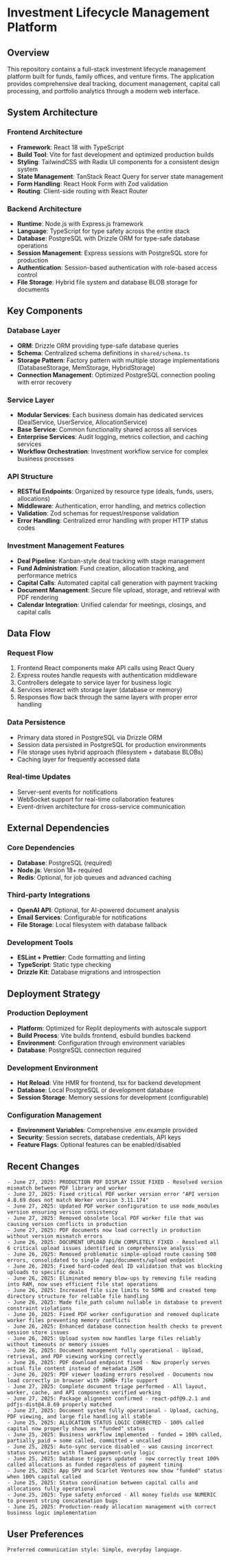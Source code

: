 # Investment Lifecycle Management Platform

## Overview

This repository contains a full-stack investment lifecycle management platform built for funds, family offices, and venture firms. The application provides comprehensive deal tracking, document management, capital call processing, and portfolio analytics through a modern web interface.

## System Architecture

### Frontend Architecture
- **Framework**: React 18 with TypeScript
- **Build Tool**: Vite for fast development and optimized production builds
- **Styling**: TailwindCSS with Radix UI components for a consistent design system
- **State Management**: TanStack React Query for server state management
- **Form Handling**: React Hook Form with Zod validation
- **Routing**: Client-side routing with React Router

### Backend Architecture
- **Runtime**: Node.js with Express.js framework
- **Language**: TypeScript for type safety across the entire stack
- **Database**: PostgreSQL with Drizzle ORM for type-safe database operations
- **Session Management**: Express sessions with PostgreSQL store for production
- **Authentication**: Session-based authentication with role-based access control
- **File Storage**: Hybrid file system and database BLOB storage for documents

## Key Components

### Database Layer
- **ORM**: Drizzle ORM providing type-safe database queries
- **Schema**: Centralized schema definitions in `shared/schema.ts`
- **Storage Pattern**: Factory pattern with multiple storage implementations (DatabaseStorage, MemStorage, HybridStorage)
- **Connection Management**: Optimized PostgreSQL connection pooling with error recovery

### Service Layer
- **Modular Services**: Each business domain has dedicated services (DealService, UserService, AllocationService)
- **Base Service**: Common functionality shared across all services
- **Enterprise Services**: Audit logging, metrics collection, and caching services
- **Workflow Orchestration**: Investment workflow service for complex business processes

### API Structure
- **RESTful Endpoints**: Organized by resource type (deals, funds, users, allocations)
- **Middleware**: Authentication, error handling, and metrics collection
- **Validation**: Zod schemas for request/response validation
- **Error Handling**: Centralized error handling with proper HTTP status codes

### Investment Management Features
- **Deal Pipeline**: Kanban-style deal tracking with stage management
- **Fund Administration**: Fund creation, allocation tracking, and performance metrics
- **Capital Calls**: Automated capital call generation with payment tracking
- **Document Management**: Secure file upload, storage, and retrieval with PDF rendering
- **Calendar Integration**: Unified calendar for meetings, closings, and capital calls

## Data Flow

### Request Flow
1. Frontend React components make API calls using React Query
2. Express routes handle requests with authentication middleware
3. Controllers delegate to service layer for business logic
4. Services interact with storage layer (database or memory)
5. Responses flow back through the same layers with proper error handling

### Data Persistence
- Primary data stored in PostgreSQL via Drizzle ORM
- Session data persisted in PostgreSQL for production environments
- File storage uses hybrid approach (filesystem + database BLOBs)
- Caching layer for frequently accessed data

### Real-time Updates
- Server-sent events for notifications
- WebSocket support for real-time collaboration features
- Event-driven architecture for cross-service communication

## External Dependencies

### Core Dependencies
- **Database**: PostgreSQL (required)
- **Node.js**: Version 18+ required
- **Redis**: Optional, for job queues and advanced caching

### Third-party Integrations
- **OpenAI API**: Optional, for AI-powered document analysis
- **Email Services**: Configurable for notifications
- **File Storage**: Local filesystem with database fallback

### Development Tools
- **ESLint + Prettier**: Code formatting and linting
- **TypeScript**: Static type checking
- **Drizzle Kit**: Database migrations and introspection

## Deployment Strategy

### Production Deployment
- **Platform**: Optimized for Replit deployments with autoscale support
- **Build Process**: Vite builds frontend, esbuild bundles backend
- **Environment**: Configuration through environment variables
- **Database**: PostgreSQL connection required

### Development Environment
- **Hot Reload**: Vite HMR for frontend, tsx for backend development
- **Database**: Local PostgreSQL or development database
- **Session Storage**: Memory sessions for development (configurable)

### Configuration Management
- **Environment Variables**: Comprehensive .env.example provided
- **Security**: Session secrets, database credentials, API keys
- **Feature Flags**: Optional features can be enabled/disabled

## Recent Changes
```
- June 27, 2025: PRODUCTION PDF DISPLAY ISSUE FIXED - Resolved version mismatch between PDF library and worker
- June 27, 2025: Fixed critical PDF worker version error "API version 4.8.69 does not match Worker version 3.11.174"
- June 27, 2025: Updated PDF worker configuration to use node_modules version ensuring version consistency
- June 27, 2025: Removed obsolete local PDF worker file that was causing version conflicts in production
- June 27, 2025: PDF documents now load correctly in production without version mismatch errors
- June 26, 2025: DOCUMENT UPLOAD FLOW COMPLETELY FIXED - Resolved all 6 critical upload issues identified in comprehensive analysis
- June 26, 2025: Removed problematic simple-upload route causing 500 errors, consolidated to single /api/documents/upload endpoint
- June 26, 2025: Fixed hard-coded deal ID validation that was blocking uploads to specific deals
- June 26, 2025: Eliminated memory blow-ups by removing file reading into RAM, now uses efficient file stat operations
- June 26, 2025: Increased file size limits to 50MB and created temp directory structure for reliable file handling
- June 26, 2025: Made file_path column nullable in database to prevent constraint violations
- June 26, 2025: Fixed PDF worker configuration and removed duplicate worker files preventing memory conflicts
- June 26, 2025: Enhanced database connection health checks to prevent session store issues
- June 26, 2025: Upload system now handles large files reliably without timeouts or memory issues
- June 26, 2025: Document management fully operational - Upload, retrieval, and PDF viewing working correctly
- June 26, 2025: PDF download endpoint fixed - Now properly serves actual file content instead of metadata JSON
- June 26, 2025: PDF viewer loading errors resolved - Documents now load correctly in browser with 26MB+ file support
- June 27, 2025: Complete document triage performed - All layout, worker, cache, and API components verified working
- June 27, 2025: Package alignment confirmed - react-pdf@9.2.1 and pdfjs-dist@4.8.69 properly matched
- June 27, 2025: Document system fully operational - Upload, caching, PDF viewing, and large file handling all stable
- June 25, 2025: ALLOCATION STATUS LOGIC CORRECTED - 100% called capital now properly shows as "funded" status
- June 25, 2025: Business workflow implemented - funded = 100% called, partially_paid = some called, committed = uncalled
- June 25, 2025: Auto-sync service disabled - was causing incorrect status overwrites with flawed payment-only logic
- June 25, 2025: Database triggers updated - now correctly treat 100% called allocations as funded regardless of payment timing
- June 25, 2025: App SPV and Scarlet Ventures now show "funded" status when 100% capital called
- June 25, 2025: Status coordination between capital calls and allocations fully operational
- June 25, 2025: Type safety enforced - All money fields use NUMERIC to prevent string concatenation bugs
- June 25, 2025: Production-ready allocation management with correct business logic implementation
```

## User Preferences
```
Preferred communication style: Simple, everyday language.
```